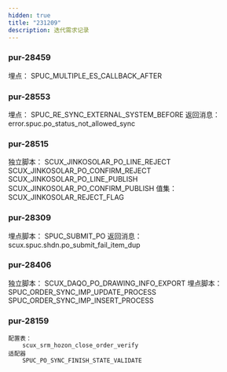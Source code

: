 ```yaml
---
hidden: true
title: "231209"
description: 迭代需求记录
---
```


### pur-28459

埋点：
	SPUC_MULTIPLE_ES_CALLBACK_AFTER

### pur-28553

埋点：
	SPUC_RE_SYNC_EXTERNAL_SYSTEM_BEFORE
返回消息：
	error.spuc.po_status_not_allowed_sync




### pur-28515

独立脚本：
	SCUX_JINKOSOLAR_PO_LINE_REJECT
	SCUX_JINKOSOLAR_PO_CONFIRM_REJECT
	SCUX_JINKOSOLAR_PO_LINE_PUBLISH
	SCUX_JINKOSOLAR_PO_CONFIRM_PUBLISH
值集：
	SCUX_JINKOSOLAR_REJECT_FLAG

### pur-28309

埋点脚本：
	SPUC_SUBMIT_PO
返回消息：
	scux.spuc.shdn.po_submit_fail_item_dup


### pur-28406

独立脚本：
	SCUX_DAQO_PO_DRAWING_INFO_EXPORT
埋点脚本：
	SPUC_ORDER_SYNC_IMP_UPDATE_PROCESS
	SPUC_ORDER_SYNC_IMP_INSERT_PROCESS

### pur-28159

	配置表：
		scux_srm_hozon_close_order_verify
	适配器
		SPUC_PO_SYNC_FINISH_STATE_VALIDATE